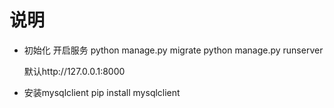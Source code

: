 # 说明 #
- 初始化 开启服务
    python manage.py migrate
	python manage.py runserver

	默认http://127.0.0.1:8000
- 安装mysqlclient
    pip install mysqlclient